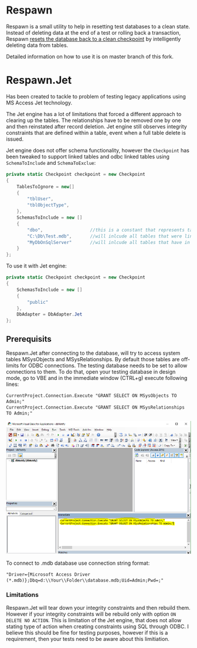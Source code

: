 # Respawn

Respawn is a small utility to help in resetting test databases to a clean state. Instead of deleting data at the end of a test or rolling back a transaction, Respawn [resets the database back to a clean checkpoint](http://lostechies.com/jimmybogard/2013/06/18/strategies-for-isolating-the-database-in-tests/) by intelligently deleting data from tables.

Detailed information on how to use it is on master branch of this fork. 

# Respawn.Jet

Has been created to tackle to problem of testing legacy applications using MS Access Jet technology.

The Jet engine has a lot of limitations that forced a different approach to clearing up the tables. 
The relationships have to be removed one by one and then reinstated after record deletion. Jet engine still observes integrity constraints that are defined within a table, event when a full table delete is issued.

Jet engine does not offer schema functionality, however the `Checkpoint` has been tweaked to support linked tables and odbc linked tables using `SchemaToInclude` and `SchemaToExclue`:

```csharp
private static Checkpoint checkpoint = new Checkpoint
{
    TablesToIgnore = new[]
    {
        "tblUser",
        "tblObjectType",
    },
    SchemasToInclude = new []
    {
        "dbo",                  //this is a constant that represents tables stored in current database
        "C:\Db\Test.mdb",       //will inlcude all tables that were linked to current database from C:\Db\Test.mdb
        "MyDbOnSqlServer"       //will inlcude all tables that have in their connection string segment "DATABASE=MyDbOnSqlServer"
    }
};
```

To use it with Jet engine:
```csharp
private static Checkpoint checkpoint = new Checkpoint
{
    SchemasToInclude = new []
    {
        "public"
    },
    DbAdapter = DbAdapter.Jet
};
```

## Prerequisits

Respawn.Jet after connecting to the database, will try to access system tables MSysObjects and MSysRelationships. By default those tables are off-limits for ODBC connections. The testing database needs to be set to allow connections to them. To do that, open your testing database in design mode, go to VBE and in the immediate window (CTRL+g) execute following lines:
```VBA
CurrentProject.Connection.Execute "GRANT SELECT ON MSysObjects TO Admin;"
CurrentProject.Connection.Execute "GRANT SELECT ON MSysRelationships TO Admin;"
```
![Grant access to system tables](https://github.com/anddrzejb/Respawn/blob/JetEngineSupport/Info/VBE_Grant.PNG?raw=true)

To connect to .mdb database use connection string format:
```
"Driver={Microsoft Access Driver (*.mdb)};Dbq=d:\\Your\\Folder\\database.mdb;Uid=Admin;Pwd=;"
```

### Limitations

Respawn.Jet will tear down your integrity constraints and then rebuild them. However if your integrity constraints will be rebuild only with option `ON DELETE NO ACTION`. This is limitation of the Jet engine, that does not allow stating type of action when creating constraints using SQL through ODBC. I believe this should be fine for testing purposes, however if this is a requirement, then your tests need to be aware about this limitiation.
